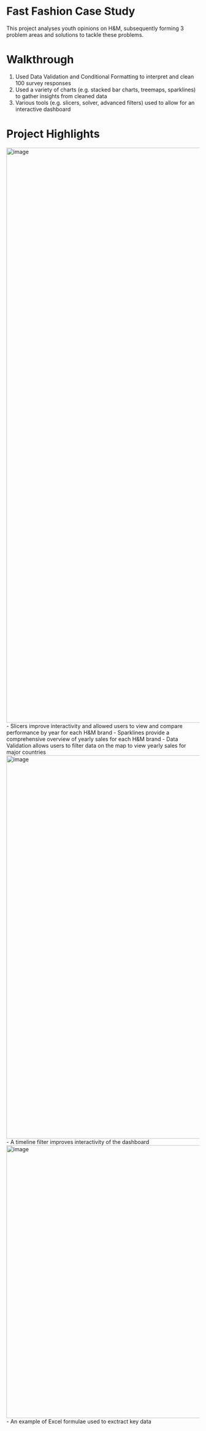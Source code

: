 # Fast Fashion Case Study
This project analyses youth opinions on H&M, subsequently forming 3 problem areas and solutions to tackle these problems.


# Walkthrough
1. Used Data Validation and Conditional Formatting to interpret and clean 100 survey responses
2. Used a variety of charts (e.g. stacked bar charts, treemaps, sparklines) to gather insights from cleaned data
3. Various tools (e.g. slicers, solver, advanced filters) used to allow for an interactive dashboard

# Project Highlights

<img width="1500" alt="image" src="https://user-images.githubusercontent.com/129648107/229365949-e82dc890-9025-4d25-b1d9-7f30be4d3c0f.png">
- Slicers improve interactivity and allowed users to view and compare performance by year for each H&M brand
- Sparklines provide a comprehensive overview of yearly sales for each H&M brand
- Data Validation allows users to filter data on the map to view yearly sales for major countries
<img width="1000" alt="image" src="https://user-images.githubusercontent.com/129648107/229365911-043e9006-6836-4d57-8dda-3c53baa7c1c9.png">
- A timeline filter improves interactivity of the dashboard
<img width="712" alt="image" src="https://user-images.githubusercontent.com/129648107/229366282-9084ba51-fcb5-4fed-bd6f-73c6f3b0abab.png">
- An example of Excel formulae used to exctract key data
